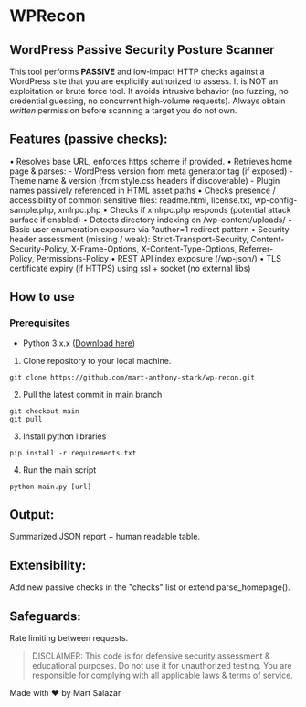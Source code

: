 # WPRecon

## WordPress Passive Security Posture Scanner

This tool performs **PASSIVE** and low‑impact HTTP checks against a WordPress site
that you are explicitly authorized to assess. It is NOT an exploitation or brute
force tool. It avoids intrusive behavior (no fuzzing, no credential guessing,
no concurrent high‑volume requests). Always obtain _written_ permission before
scanning a target you do not own.

## Features (passive checks):

• Resolves base URL, enforces https scheme if provided.
• Retrieves home page & parses: - WordPress version from meta generator tag (if exposed) - Theme name & version (from style.css headers if discoverable) - Plugin names passively referenced in HTML asset paths
• Checks presence / accessibility of common sensitive files:
readme.html, license.txt, wp-config-sample.php, xmlrpc.php
• Checks if xmlrpc.php responds (potential attack surface if enabled)
• Detects directory indexing on /wp-content/uploads/
• Basic user enumeration exposure via ?author=1 redirect pattern
• Security header assessment (missing / weak):
Strict-Transport-Security, Content-Security-Policy, X-Frame-Options,
X-Content-Type-Options, Referrer-Policy, Permissions-Policy
• REST API index exposure (/wp-json/)
• TLS certificate expiry (if HTTPS) using ssl + socket (no external libs)

## How to use

### Prerequisites

- Python 3.x.x ([Download here](https://www.python.org/downloads/))

1. Clone repository to your local machine.

```
git clone https://github.com/mart-anthony-stark/wp-recon.git
```

2. Pull the latest commit in main branch

```
git checkout main
git pull
```

3. Install python libraries

```
pip install -r requirements.txt
```

4. Run the main script

```
python main.py [url]
```

## Output:

Summarized JSON report + human readable table.

## Extensibility:

Add new passive checks in the "checks" list or extend parse_homepage().

## Safeguards:

Rate limiting between requests.

> DISCLAIMER:
> This code is for defensive security assessment & educational purposes.
> Do not use it for unauthorized testing. You are responsible for complying
> with all applicable laws & terms of service.

Made with ❤️ by Mart Salazar
